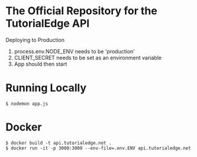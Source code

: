 The Official Repository for the TutorialEdge API
=================================================

Deploying to Production

1. process.env.NODE_ENV needs to be 'production'
2. CLIENT_SECRET needs to be set as an environment variable
3. App should then start

# Running Locally

```
$ nodemon app.js
```

# Docker

```
$ docker build -t api.tutorialedge.net .
$ docker run -it -p 3000:3000 --env-file=.env.ENV api.tutorialedge.net
```